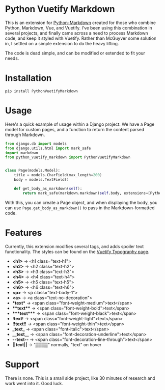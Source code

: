 # Python Vuetify Markdown

This is an extension for [Python-Markdown](https://github.com/Python-Markdown/markdown/) created for those who combine Python, Markdown, Vue, and Vuetify. I've been using this combination in several projects, and finally came across a need to process Markdown code, and keep it styled with Vuetify. Rather than McGuyver some solution in, I settled on a simple extension to do the heavy lifting.

The code is dead simple, and can be modified or extended to fit your needs. 

# Installation
<code>pip install PythonVuetifyMarkdown</code>

# Usage
Here's a quick example of usage within a Django project. We have a Page model for custom pages, and a function to return the content parsed through Markdown.

```python
from django.db import models
from django.utils.html import mark_safe
import markdown
from python_vuetify_markdown import PythonVuetifyMarkdown


class Page(models.Model):
    title = models.CharField(max_length=200)
    body = models.TextField()

    def get_body_as_markdown(self):
        return mark_safe(markdown.markdown(self.body, extensions=[PythonVuetifyMarkdown()]))
```

With this, you can create a Page object, and when displaying the body, you can use `Page.get_body_as_markdown()` to pass in the Markdown-formatted code.

# Features
Currently, this extension modifies several tags, and adds spoiler text functionality. The styles can be found on the [Vuetify Typography page](https://vuetifyjs.com/en/styles/typography).
* **&lt;h1&gt;** &rarr; &lt;h1 class="text-h1"&gt;
* **&lt;h2&gt;** &rarr; &lt;h2 class="text-h2"&gt;
* **&lt;h3&gt;** &rarr; &lt;h3 class="text-h3"&gt;
* **&lt;h4&gt;** &rarr; &lt;h4 class="text-h4"&gt;
* **&lt;h5&gt;** &rarr; &lt;h5 class="text-h5"&gt;
* **&lt;h6&gt;** &rarr; &lt;h6 class="text-h6"&gt;
* **&lt;p&gt;** &rarr; &lt;p class="text-body-1"&gt;
* **&lt;a&gt;** &rarr; &lt;a class="text-no-decoration"&gt;
* **&ast;text&ast;** &rarr; &lt;span class="font-weight-medium"&gt;text&lt;/span&gt;
* **&ast;&ast;text&ast;&ast;** &rarr; &lt;span class="font-weight-bold"&gt;text&lt;/span&gt;
* **&ast;&ast;&ast;text&ast;&ast;&ast;** &rarr; &lt;span class="font-weight-black"&gt;text&lt;/span&gt;
* **!text!** &rarr; &lt;span class="font-weight-light"&gt;text&lt;/span&gt;
* **!!text!!** &rarr; &lt;span class="font-weight-thin"&gt;text&lt;/span&gt;
* **&lowbar;text&lowbar;** &rarr; &lt;span class="font-italic"&gt;text&lt;/span&gt;
* **&lowbar;&lowbar;text&lowbar;&lowbar;** &rarr; &lt;span class="font-decoration-underline"&gt;text&lt;/span&gt;
* **--text--** &rarr; &lt;span class="font-decoration-line-through"&gt;text&lt;/span&gt;
* **||text||** &rarr; "▒▒▒▒" normally, "text" on hover

# Support
There is none. This is a small side project, like 30 minutes of research and work went into it. Good luck.